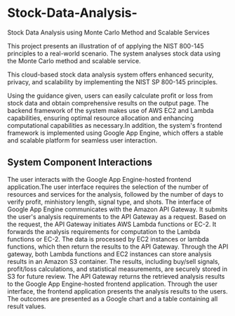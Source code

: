# Stock-Data-Analysis-
Stock Data Analysis using Monte Carlo Method and Scalable Services 

This project presents an illustration of of applying the NIST 800-145 principles to a real-world scenario. The system analyses stock data using the Monte Carlo method and scalable service. 

This cloud-based stock data analysis system offers enhanced security, privacy, and scalability by implementing the NIST SP 800-145 principles.

Using the guidance given, users can easily calculate profit or loss from stock data and obtain comprehensive results on the output page. The backend framework of the system makes use of AWS EC2 and Lambda capabilities, ensuring optimal resource allocation and enhancing computational capabilities as necessary.In addition, the system's frontend framework is implemented using Google App Engine, which offers a stable and scalable platform for seamless user interaction.

## System Component Interactions
The user interacts with the Google App Engine-hosted frontend application.The user interface requires the selection of the number of resources and services for the analysis, followed by the number of days to verify profit, minhistory length, signal type, and shots. The interface of Google App Engine communicates with the Amazon API Gateway. It submits the user's analysis requirements to the API Gateway as a request. Based on the request, the API Gateway initiates AWS Lambda functions or EC-2. It forwards the analysis requirements for computation to the Lambda functions or EC-2. The data is processed by EC2 instances or lambda functions, which then return the results to the API Gateway. Through the API gateway, both Lambda functions and EC2 instances can store analysis results in an Amazon S3 container. The results, including buy/sell signals, profit/loss calculations, and statistical measurements, are securely stored in S3 for future review. The API Gateway returns the retrieved analysis results to the Google App Engine-hosted frontend application. Through the user interface, the frontend application presents the analysis results to the users. The outcomes are presented as a Google chart and a table containing all result values.

